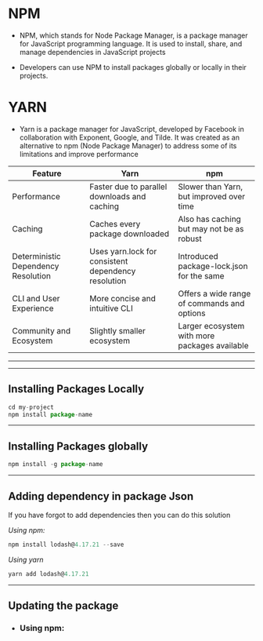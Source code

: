 # NPM 

- NPM, which stands for Node Package Manager, is a package manager for JavaScript programming language. It is used to install, share, and manage dependencies in JavaScript projects

 - Developers can use NPM to install packages globally or locally in their projects.


# YARN

- Yarn is a package manager for JavaScript, developed by Facebook in collaboration with Exponent, Google, and Tilde. It was created as an alternative to npm (Node Package Manager) to address some of its limitations and improve performance


 | Feature                            | Yarn                                       | npm                                                |
|------------------------------------|--------------------------------------------|----------------------------------------------------|
| Performance                        | Faster due to parallel downloads and caching | Slower than Yarn, but improved over time          |
| Caching                            | Caches every package downloaded             | Also has caching but may not be as robust          |
| Deterministic Dependency Resolution| Uses yarn.lock for consistent dependency resolution | Introduced package-lock.json for the same     |
| CLI and User Experience           | More concise and intuitive CLI             | Offers a wide range of commands and options        |
| Community and Ecosystem           | Slightly smaller ecosystem                 | Larger ecosystem with more packages available      |


 -------
 -------

 ## Installing Packages Locally

  ```javascript 
 cd my-project
npm install package-name

```
---------

## Installing Packages globally

```javascript 
npm install -g package-name
```

------------

## **Adding dependency in package Json**

If you have forgot to add dependencies then you can do this solution 

*Using npm:*

```javascript 
npm install lodash@4.17.21 --save
```
 
*Using yarn*

```javascript 
yarn add lodash@4.17.21
```
-------

## Updating the package

- ### Using npm:

